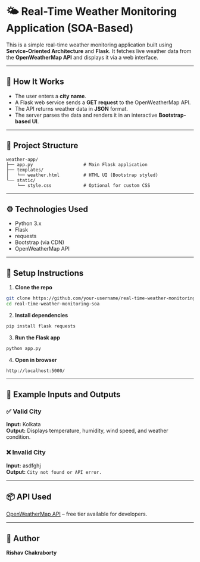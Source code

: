 
# 🌤️ Real-Time Weather Monitoring Application (SOA-Based)

This is a simple real-time weather monitoring application built using **Service-Oriented Architecture** and **Flask**. It fetches live weather data from the **OpenWeatherMap API** and displays it via a web interface.

---

## 🚀 How It Works

- The user enters a **city name**.
- A Flask web service sends a **GET request** to the OpenWeatherMap API.
- The API returns weather data in **JSON** format.
- The server parses the data and renders it in an interactive **Bootstrap-based UI**.

---

## 📁 Project Structure

```
weather-app/
├── app.py                   # Main Flask application
├── templates/
│   └── weather.html         # HTML UI (Bootstrap styled)
└── static/
    └── style.css            # Optional for custom CSS
```

---

## ⚙️ Technologies Used

- Python 3.x
- Flask
- requests
- Bootstrap (via CDN)
- OpenWeatherMap API

---

## 🔧 Setup Instructions

1. **Clone the repo**
```bash
git clone https://github.com/your-username/real-time-weather-monitoring-soa.git
cd real-time-weather-monitoring-soa
```

2. **Install dependencies**
```bash
pip install flask requests
```

3. **Run the Flask app**
```bash
python app.py
```

4. **Open in browser**
```
http://localhost:5000/
```

---

## 🧪 Example Inputs and Outputs

### ✅ Valid City
**Input:** Kolkata  
**Output:** Displays temperature, humidity, wind speed, and weather condition.

### ❌ Invalid City
**Input:** asdfghj  
**Output:** `City not found or API error.`

---

## 📦 API Used
[OpenWeatherMap API](https://openweathermap.org/api) – free tier available for developers.

---

## 📌 Author

**Rishav Chakraborty**  
